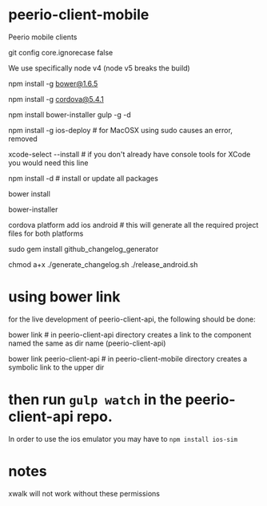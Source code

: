 peerio-client-mobile
=============

Peerio mobile clients

git config core.ignorecase false

We use specifically node v4 (node v5 breaks the build)

npm install -g bower@1.6.5

npm install -g cordova@5.4.1

npm install bower-installer gulp -g -d

npm install -g ios-deploy # for MacOSX using sudo causes an error, removed

xcode-select --install # if you don't already have console tools for XCode you would need this line

npm install -d # install or update all packages

bower install

bower-installer

cordova platform add ios android # this will generate all the required project files for both platforms

sudo gem install github_changelog_generator

chmod a+x ./generate_changelog.sh ./release_android.sh

using bower link
============
for the live development of peerio-client-api, the following should be done:

bower link # in peerio-client-api directory creates a link to the component named the same as dir name (peerio-client-api)

bower link peerio-client-api # in peerio-client-mobile directory creates a symbolic link to the upper dir

then run `gulp watch` in the peerio-client-api repo.
=======
In order to use the ios emulator you may have to `npm install ios-sim`

notes
============
xwalk will not work without these permissions
<uses-permission android:name="android.permission.ACCESS_WIFI_STATE" />
<uses-permission android:name="android.permission.ACCESS_NETWORK_STATE" />
